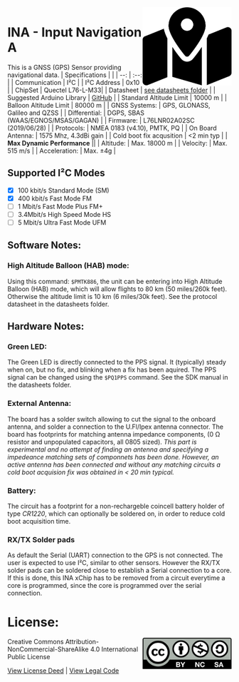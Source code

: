 <img src="assets/INA.svg" width=200 align="right">

# INA - Input Navigation A
This is a GNSS (GPS) Sensor providing navigational data.
| Specifications | |
| --: | :--: |
| Communication | I²C |
| I²C Address | 0x10 |
| ChipSet | Quectel L76-L-M33|
| Datasheet | [see datasheets folder](datasheets) |
| Suggested Arduino Library | [GitHub](https://github.com/adafruit/Adafruit_GPS) |
| Standard Altitude Limit | 10000 m |
| Balloon Altitude Limit | 80000 m |
| GNSS Systems: | GPS, GLONASS, Galileo and QZSS |
| Differential: | DGPS, SBAS (WAAS/EGNOS/MSAS/GAGAN) |
| Firmware: | L76LNR02A02SC (2019/06/28) |
| Protocols: | NMEA 0183 (v4.10), PMTK, PQ |
| On Board Antenna: | 1575 Mhz, 4.3dBi gain |
| Cold boot fix acqusition | <2 min typ |
| **Max Dynamic Performance** ||
| Altitude: | Max. 18000 m |
| Velocity: | Max. 515 m/s |
| Acceleration: | Max. <span>&#177;</span>4g |

## Supported I²C Modes
- [X] 100 kbit/s Standard Mode (SM) 
- [X] 400 kbit/s	Fast Mode	FM
- [ ] 1 Mbit/s	Fast Mode Plus	FM+
- [ ] 3.4Mbit/s	High Speed Mode	HS
- [ ] 5 Mbit/s	Ultra Fast Mode	UFM

## Software Notes:

### High Altitude Balloon (HAB) mode:
Using this command: ```$PMTK886```, the unit can be entering into High Altitude Balloon (HAB) mode, which will allow flights to 80 km (50 miles/260k feet). Otherwise the altitude limit is 10 km (6 miles/30k feet). See the protocol datasheet in the datasheets folder.

## Hardware Notes:

### Green LED:
The Green LED is directly connected to the PPS signal. It (typically) steady when on, but no fix, and blinking when a fix has been aquired. The PPS signal can be changed using the ```$PQ1PPS``` command. See the SDK manual in the datasheets folder.

### External Antenna:
The board has a solder switch allowing to cut the signal to the onboard antenna, and solder a connection to the U.Fl/Ipex antenna connector. The board has footprints for matching antenna impedance components, (0 Ω resistor and unpopulated capacitors, all 0805 sized). *This part is experimental and no attempt of finding an antenna and specifying a impedeance matching sets of componnets has been done. However, an active antenna has been connected and without any matching circuits a cold boot acquision fix was obtained in < 20 min typical.*

### Battery:
The circuit has a footprint for a non-rechargeble coincell battery holder of type *CR1220*, which can optionally be soldered on, in order to reduce cold boot acquisition time.

### RX/TX Solder pads
As default the Serial (UART) connection to the GPS is not connected. The user is expected to use I²C, similar to other sensors. However the RX/TX solder pads can be soldered close to establish a Serial connection to a core. If this is done, this INA xChip has to be removed from a circuit everytime a core is programmed, since the core is programmed over the serial connection.

  
  
# License: 
<img src="assets/CC-BY-NC-SA.svg" width=200 align="right">
Creative Commons Attribution-NonCommercial-ShareAlike 4.0 International Public License

[View License Deed](https://creativecommons.org/licenses/by-nc-sa/4.0/) | [View Legal Code](https://creativecommons.org/licenses/by-nc-sa/4.0/legalcode)
